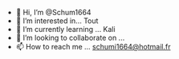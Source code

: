 - 👋 Hi, I’m @Schum1664
- 👀 I’m interested in... Tout 
- 🌱 I’m currently learning ...  Kali
- 💞️ I’m looking to collaborate on ...
- 📫 How to reach me ... schumi1664@hotmail.fr
<!---
Schum1664i/Schum1664i is a ✨ special ✨ repository because its `README.md` (this file) appears on your GitHub profile.
You can click the Preview link to take a look at your changes.
--->
